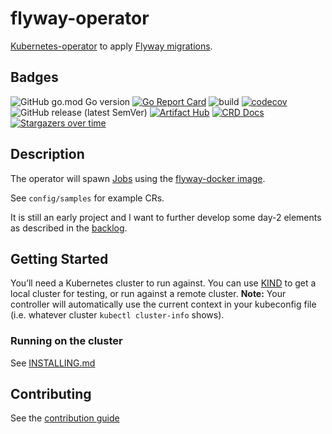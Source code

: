 # flyway-operator
[Kubernetes-operator](https://kubernetes.io/docs/concepts/extend-kubernetes/operator/) to apply [Flyway migrations](https://flywaydb.org/).


## Badges
![GitHub go.mod Go version](https://img.shields.io/github/go-mod/go-version/davidkarlsen/flyway-operator)
[![Go Report Card](https://goreportcard.com/badge/github.com/davidkarlsen/flyway-operator)](https://goreportcard.com/report/github.com/davidkarlsen/flyway-operator)
![build](https://github.com/davidkarlsen/flyway-operator/workflows/build/badge.svg?branch=main)
[![codecov](https://codecov.io/gh/davidkarlsen/flyway-operator/branch/main/graph/badge.svg)](https://codecov.io/gh/davidkarlsen/flyway-operator)
![GitHub release (latest SemVer)](https://img.shields.io/github/v/release/davidkarlsen/flyway-operator?sort=semver)
[![Artifact Hub](https://img.shields.io/endpoint?url=https://artifacthub.io/badge/repository/flyway-operator)](https://artifacthub.io/packages/search?repo=flyway-operator)
[![CRD Docs](https://img.shields.io/badge/CRD-Docs-brightgreen)](https://doc.crds.dev/github.com/davidkarlsen/flyway-operator)
[![Stargazers over time](https://starchart.cc/davidkarlsen/flyway-operator.svg)](https://starchart.cc/davidkarlsen/flyway-operator)


## Description
The operator will spawn [Jobs](https://kubernetes.io/docs/concepts/workloads/controllers/job/) using the
[flyway-docker image](https://hub.docker.com/r/flyway/flyway).

See `config/samples` for example CRs.

It is still an early project and I want to further develop some day-2 elements as described in the [backlog](https://github.com/davidkarlsen/flyway-operator/issues?q=is%3Aissue+is%3Aopen+label%3Aenhancement).

## Getting Started
You’ll need a Kubernetes cluster to run against. You can use [KIND](https://sigs.k8s.io/kind) to get a local cluster for testing, or run against a remote cluster.
**Note:** Your controller will automatically use the current context in your kubeconfig file (i.e. whatever cluster `kubectl cluster-info` shows).

### Running on the cluster

See [INSTALLING.md](INSTALLING.md)


## Contributing

See the [contribution guide](CONTRIBUTING.md)
